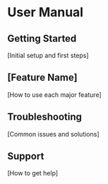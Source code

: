 # User Manual

## Getting Started
[Initial setup and first steps]

## [Feature Name]
[How to use each major feature]

## Troubleshooting
[Common issues and solutions]

## Support
[How to get help]
